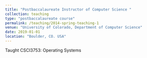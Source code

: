 ```yaml
---
title: "Postbaccalaureate Instructor of Computer Science "
collection: teaching
type: "postbaccalaureate course"
permalink: /teaching/2014-spring-teaching-1
venue: "University of Colorado, Department of Computer Science"
date: 2019-01-01
location: "Boulder, CO. USA"
---
```


Taught CSCI3753: Operating Systems
